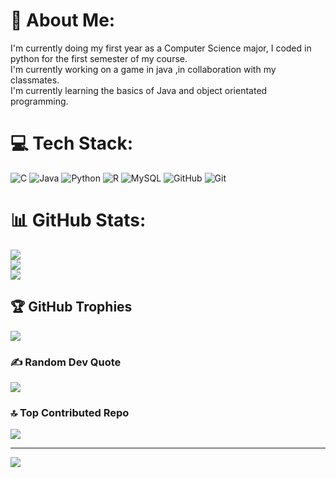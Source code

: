 # 💫 About Me:
I'm currently doing my first year as a Computer Science major, I coded in python for the first semester of my course.<br>I'm currently working on a game in java ,in collaboration with my classmates.<br>I'm currently learning the basics of Java and object orientated programming.


# 💻 Tech Stack:
![C](https://img.shields.io/badge/c-%2300599C.svg?style=for-the-badge&logo=c&logoColor=white) ![Java](https://img.shields.io/badge/java-%23ED8B00.svg?style=for-the-badge&logo=openjdk&logoColor=white) ![Python](https://img.shields.io/badge/python-3670A0?style=for-the-badge&logo=python&logoColor=ffdd54) ![R](https://img.shields.io/badge/r-%23276DC3.svg?style=for-the-badge&logo=r&logoColor=white) ![MySQL](https://img.shields.io/badge/mysql-4479A1.svg?style=for-the-badge&logo=mysql&logoColor=white) ![GitHub](https://img.shields.io/badge/github-%23121011.svg?style=for-the-badge&logo=github&logoColor=white) ![Git](https://img.shields.io/badge/git-%23F05033.svg?style=for-the-badge&logo=git&logoColor=white)
# 📊 GitHub Stats:
![](https://github-readme-stats.vercel.app/api?username=Kaybee574&theme=dark&hide_border=false&include_all_commits=false&count_private=false)<br/>
![](https://github-readme-streak-stats.herokuapp.com/?user=Kaybee574&theme=dark&hide_border=false)<br/>
![](https://github-readme-stats.vercel.app/api/top-langs/?username=Kaybee574&theme=dark&hide_border=false&include_all_commits=false&count_private=false&layout=compact)

## 🏆 GitHub Trophies
![](https://github-profile-trophy.vercel.app/?username=Kaybee574&theme=radical&no-frame=false&no-bg=true&margin-w=4)

### ✍️ Random Dev Quote
![](https://quotes-github-readme.vercel.app/api?type=horizontal&theme=merko)

### 🔝 Top Contributed Repo
![](https://github-contributor-stats.vercel.app/api?username=Kaybee574&limit=5&theme=dark&combine_all_yearly_contributions=true)

---
[![](https://visitcount.itsvg.in/api?id=Kaybee574&icon=0&color=0)](https://visitcount.itsvg.in)

<!-- Proudly created with GPRM ( https://gprm.itsvg.in ) -->
